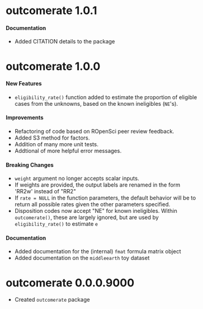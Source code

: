 # outcomerate 1.0.1

#### Documentation

* Added CITATION details to the package

# outcomerate 1.0.0

#### New Features

* `eligibility_rate()` function added to estimate the proportion of eligible cases from the unknowns, based on the known ineligibles (`NE`'s).

#### Improvements

* Refactoring of code based on ROpenSci peer review feedback.
* Added S3 method for factors.
* Addition of many more unit tests.
* Addtional of more helpful error messages.

#### Breaking Changes

* `weight` argument no longer accepts scalar inputs.
* If weights are provided, the output labels are renamed in the form 'RR2w' instead of "RR2"
* If `rate = NULL` in the function parameters, the default behavior will be to return all possible rates given the other parameters specified.
* Disposition codes now accept "NE" for known ineligibles. Within `outcomerate()`, these are largely ignored, but are used by `eligibility_rate()` to estimate `e`

#### Documentation

* Added documentation for the (internal) `fmat` formula matrix object
* Added documentation on the `middleearth` toy dataset

# outcomerate 0.0.0.9000

* Created `outcomerate` package

